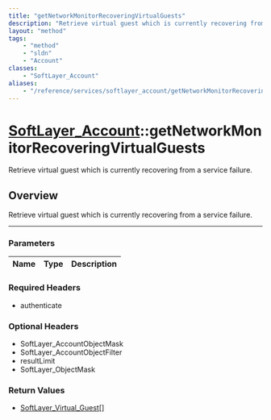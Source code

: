 ```yaml
---
title: "getNetworkMonitorRecoveringVirtualGuests"
description: "Retrieve virtual guest which is currently recovering from a service failure."
layout: "method"
tags:
    - "method"
    - "sldn"
    - "Account"
classes:
    - "SoftLayer_Account"
aliases:
    - "/reference/services/softlayer_account/getNetworkMonitorRecoveringVirtualGuests"
---
```

# [SoftLayer_Account](/reference/services/SoftLayer_Account)::getNetworkMonitorRecoveringVirtualGuests


Retrieve virtual guest which is currently recovering from a service failure.


## Overview 
Retrieve virtual guest which is currently recovering from a service failure.

-----

### Parameters 
|Name | Type | Description |
| --- | --- | --- |


### Required Headers
* authenticate


### Optional Headers
* SoftLayer_AccountObjectMask
* SoftLayer_AccountObjectFilter
* resultLimit
* SoftLayer_ObjectMask

### Return Values
* <a href='/reference/datatypes/SoftLayer_Virtual_Guest'>SoftLayer_Virtual_Guest[] </a>




